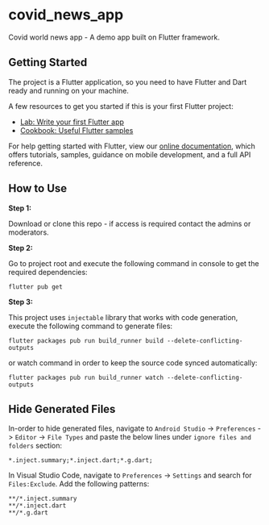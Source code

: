 # covid_news_app

Covid world news app - A demo app built on Flutter framework.

## Getting Started

The project is a Flutter application, so you need to have Flutter and Dart ready and running on your machine.

A few resources to get you started if this is your first Flutter project:

- [Lab: Write your first Flutter app](https://flutter.dev/docs/get-started/codelab)
- [Cookbook: Useful Flutter samples](https://flutter.dev/docs/cookbook)

For help getting started with Flutter, view our
[online documentation](https://flutter.dev/docs), which offers tutorials,
samples, guidance on mobile development, and a full API reference.


## How to Use 

**Step 1:**

Download or clone this repo - if access is required contact the admins or moderators.

**Step 2:**

Go to project root and execute the following command in console to get the required dependencies: 

``` 
flutter pub get 
```

**Step 3:**

This project uses `injectable` library that works with code generation, execute the following command to generate files:

```
flutter packages pub run build_runner build --delete-conflicting-outputs
```

or watch command in order to keep the source code synced automatically:

```
flutter packages pub run build_runner watch --delete-conflicting-outputs
```

## Hide Generated Files

In-order to hide generated files, navigate to `Android Studio` -> `Preferences` -> `Editor` -> `File Types` and paste the below lines under `ignore files and folders` section:

```
*.inject.summary;*.inject.dart;*.g.dart;
```

In Visual Studio Code, navigate to `Preferences` -> `Settings` and search for `Files:Exclude`. Add the following patterns:
```
**/*.inject.summary
**/*.inject.dart
**/*.g.dart
```